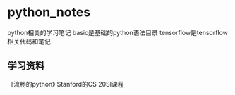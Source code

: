 # python_notes
python相关的学习笔记
basic是基础的python语法目录
tensorflow是tensorflow相关代码和笔记
## 学习资料
《流畅的python》
Stanford的CS 20SI课程
